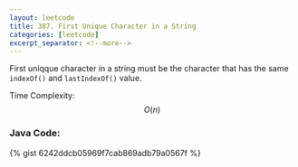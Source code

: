 ```yaml
---
layout: leetcode
title: 387. First Unique Character in a String
categories: [leetcode]
excerpt_separator: <!--more-->
---
```

First uniqque character in a string must be the character that has the same `indexOf()` and `lastIndexOf()` value.

Time Complexity: $$O(n)$$
<!--more-->

### Java Code:
{% gist 6242ddcb05969f7cab869adb79a0567f %}

<div
  class="fb-like"
  data-share="true"
  data-width="450"
  data-show-faces="true">
</div>
<div class="fb-comments" data-href="https://tyge318.github.io/{{page.title}}/" data-numposts="10"></div>
